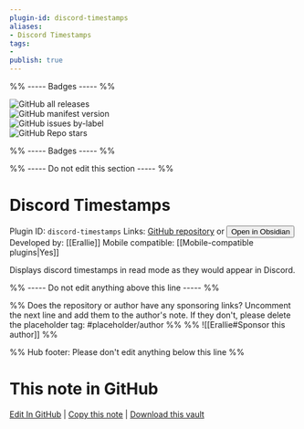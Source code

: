 ```yaml
---
plugin-id: discord-timestamps
aliases:
- Discord Timestamps
tags: 
- 
publish: true
---
```


%% ----- Badges ----- %%

![GitHub all releases](https://img.shields.io/github/downloads/Erallie/discord-timestamps/total?color=573E7A&logo=github&style=for-the-badge)   
![GitHub manifest version](https://img.shields.io/github/manifest-json/v/Erallie/discord-timestamps?color=573E7A&logo=github&style=for-the-badge)   
![GitHub issues by-label](https://img.shields.io/github/issues/Erallie/discord-timestamps/help%20wanted?color=573E7A&logo=github&style=for-the-badge)   
![GitHub Repo stars](https://img.shields.io/github/stars/Erallie/discord-timestamps?color=573E7A&logo=github&style=for-the-badge)

%% ----- Badges ----- %%

%% ----- Do not edit this section ----- %%

# Discord Timestamps

Plugin ID: `discord-timestamps`
Links: [GitHub repository](https://github.com/Erallie/discord-timestamps) or [<button id=HH>Open in Obsidian</button>](obsidian://show-plugin?id=discord-timestamps)
Developed by: [[Erallie]]
Mobile compatible: [[Mobile-compatible plugins|Yes]]

Displays discord timestamps in read mode as they would appear in Discord.

%% ----- Do not edit anything above this line ----- %% 

%% Does the repository or author have any sponsoring links? Uncomment the next line and add them to the author's note. If they don't, please delete the placeholder tag: #placeholder/author %%
%% ![[Erallie#Sponsor this author]] %%

%% Hub footer: Please don't edit anything below this line %%

# This note in GitHub

<span class="git-footer">[Edit In GitHub](https://github.dev/obsidian-community/obsidian-hub/blob/main/02%20-%20Community%20Expansions/02.05%20All%20Community%20Expansions/Plugins/discord-timestamps.md "git-hub-edit-note") | [Copy this note](https://raw.githubusercontent.com/obsidian-community/obsidian-hub/main/02%20-%20Community%20Expansions/02.05%20All%20Community%20Expansions/Plugins/discord-timestamps.md "git-hub-copy-note") | [Download this vault](https://github.com/obsidian-community/obsidian-hub/archive/refs/heads/main.zip "git-hub-download-vault") </span>

